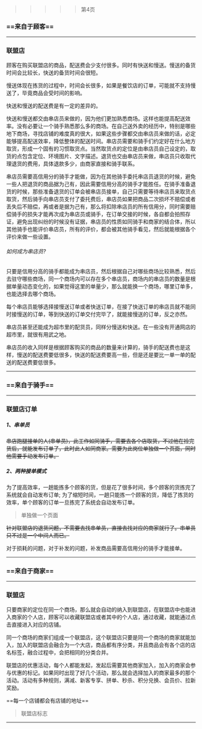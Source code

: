 > > > > >    第4页

### ==来自于顾客==

----

### 联盟店

顾客在购买联盟店的商品，配送费会少支付很多。同时有快送和慢送。慢送的备货时间会比较长，快送的备货时间会很短。

慢送体现在拣货的过程中，时间会长很多，如果是餐饮店的订单，可能就不支持慢送了，毕竟商品会受时间的影响。

快送和慢送的配送费是有一定的差异的。

快送和慢送都交由串店员来做的，因为他们更加熟悉商场。这样也能提高配送效率。没有必要让一个骑手熟悉那么多的商场。在自己送外卖的经历中，特别是哪些地下商场，寻找店铺的难度真的很大，如果这些步骤都交由串店员来做的话，必定能够提高配送效率，降低整体的配送时间。串店员需要和骑手们约定好在什么地方取货，形成一个固有的习惯取货点。当然取货点的定位是由串店员自己设定的，取货的点包含定位、环境图片、文字描述。退货也交由串店员来做，串店员只收取代理退货的费用，具体退款多少，由商家直接和骑手联系。

串店员需要高信用分的骑手才能做，因为在其他骑手委托串店员退货的时候，避免一些人把退货的商品据为己有，因此需要信用分高的骑手才能胜任。在骑手准备退货的时候，那些准备退货的订单会被串店员接单，自己只需要等待串店员来取货点取货，然后骑手向串店员支付了委托费后，串店员如果把商品二次损坏不赔偿或者丢失后不赔偿，再或者是据为己有，那么将扣除串店员的所有信用分，同时需要赔偿骑手的损失才能再次成为串店员或骑手，在订单交接的时候，各自都会拍照存证，避免出现纠纷的时候没有证据，串店员的性质如同骑手和商家的结合体，所以其他骑手也能评价串店员，所有的评价，都会被其他骑手看见，然后就能根据各个评价来做一些设置。

###### 如何成为串店员?

只要是信用分高的骑手都能成为串店员，然后根据自己对哪些商场比较熟悉，然后去驻守哪些商场，同一个商场内可以存在多个串店员，商场内的串店员的数量是根据单量动态变化的，如果觉得这里的单量少，那么就能换一个商场，哪里订单多，也能选择去哪个商场。

每个串店员能够选择接慢送订单或者快送订单，在接了快送订单的串店员就不能同时接慢送的订单，等到快送的订单交付完毕了，就能接慢送的订单，反之亦然。

串店员甚至还能成为超市里的配货员，同样分慢送和快送。在一些没有开通网店的超市里，就很有用武之地。

串店员的收入同样是根据顾客购买的商品的数量来计算的，骑手的配送费也是这样，慢送的配送费要低很多，快送的配送费要高一些，但是还是要比一单一单的配送的配送费要低很多。

----







### ==来自于骑手==

----



### 联盟店订单

##### 1、串单员

~~串店跑腿接单的人(串单员)，此工作如同骑手，需要去各个店取货，不过他在捡完货后，就能发布订单了，此时此人如同商家。需要为此岗位单独做一个页面，同时他需要手动发布订单。~~

##### 2、两种接单模式

为了提高效率，一趟能拣多个顾客的货，但是花了很多时间，多个顾客的货拣完了系统就会自动发布订单; 为了缩短时间，一趟只能拣一个顾客的货，降低了拣货的效率，单个顾客的订单一旦拣完了系统会自动发布订单。

> 单独做一个页面

~~针对联盟店的退货问题，不需要去找串单员，直接去找对应的商家就行了。串单员只不过是一个中间人而已。~~

对于损耗的问题，对于补发的问题，补发商品需要高信用分的骑手才能接单。







----









### ==来自于商家==

----



### 联盟店

只要商家的定位在同一个商场，那么就会自动的纳入到联盟店，在联盟店中也能进入商家的个人店，顾客可以收藏联盟店或者其中的个人店，通过收藏，就能通过点击直接进入对应的店铺。

同一个商场的商家们组成一个联盟店，这个联盟店只要是同一个商场的商家就能加入，加入的联盟店会融合为一个大店，商品都有序分类，并且商品会有各个店的店名标签，融合过程中，会把相同的分类合并。

联盟店的优惠活动，每个人都能发起，发起后需要其他商家加入，加入的商家会参与优惠的标记。如果同时出现了好几个活动，那么就会选择加入的商家最多的那个活动。活动有多种规则，满减、新客专享、拼单、秒杀、积分兑换、会员价、拉新奖励。

==每一个店铺都会有店铺的地址==

> 联盟店标志



----




